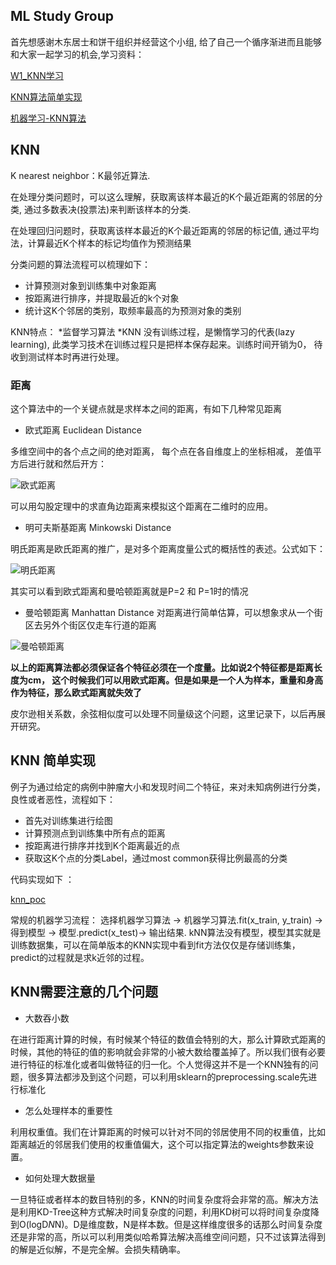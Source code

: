 ## ML Study Group
首先想感谢木东居士和饼干组织并经营这个小组, 给了自己一个循序渐进而且能够和大家一起学习的机会,学习资料：

[W1_KNN学习](https://mp.weixin.qq.com/s/AG1CgLHBNA5Lpxg_Myo8IA)

[KNN算法简单实现](https://mp.weixin.qq.com/s?__biz=MzUyMjI4MzE0MQ==&mid=2247484679&idx=1&sn=aec5259ee503b9b127b79e2a9661205d&scene=21#wechat_redirect)

[机器学习-KNN算法](https://www.cnblogs.com/gemine/p/11130032.html)

## KNN
K nearest neighbor：K最邻近算法.

在处理分类问题时，可以这么理解，获取离该样本最近的K个最近距离的邻居的分类, 通过多数表决(投票法)来判断该样本的分类.

在处理回归问题时，获取离该样本最近的K个最近距离的邻居的标记值, 通过平均法，计算最近K个样本的标记均值作为预测结果

分类问题的算法流程可以梳理如下：

* 计算预测对象到训练集中对象距离
* 按距离进行排序，并提取最近的k个对象
* 统计这K个邻居的类别，取频率最高的为预测对象的类别


KNN特点：
*监督学习算法
*KNN 没有训练过程，是懒惰学习的代表(lazy learning), 此类学习技术在训练过程只是把样本保存起来。训练时间开销为0， 待收到测试样本时再进行处理。


### 距离
这个算法中的一个关键点就是求样本之间的距离，有如下几种常见距离

* 欧式距离 Euclidean Distance

多维空间中的各个点之间的绝对距离， 每个点在各自维度上的坐标相减， 差值平方后进行就和然后开方：

![欧式距离](http://dl2.iteye.com/upload/attachment/0098/4314/bb71ff05-fe7f-3045-bfc7-1bfad452af9f.png)

可以用勾股定理中的求直角边距离来模拟这个距离在二维时的应用。

* 明可夫斯基距离 Minkowski Distance

明氏距离是欧氏距离的推广，是对多个距离度量公式的概括性的表述。公式如下：

![明氏距离](http://dl2.iteye.com/upload/attachment/0098/4316/9567216c-ffd4-3d7f-a871-f8685a304cdd.png)

其实可以看到欧式距离和曼哈顿距离就是P=2 和 P=1时的情况

* 曼哈顿距离 Manhattan Distance
对距离进行简单估算，可以想象求从一个街区去另外个街区仅走车行道的距离

![曼哈顿距离](http://dl2.iteye.com/upload/attachment/0098/4318/87bb1b15-ee66-34ec-890e-f09a3f7aa1ab.png)

**以上的距离算法都必须保证各个特征必须在一个度量。比如说2个特征都是距离长度为cm， 这个时候我们可以用欧式距离。但是如果是一个人为样本，重量和身高作为特征，那么欧式距离就失效了**

皮尔逊相关系数，余弦相似度可以处理不同量级这个问题，这里记录下，以后再展开研究。

## KNN 简单实现
例子为通过给定的病例中肿瘤大小和发现时间二个特征，来对未知病例进行分类，良性或者恶性，流程如下：
* 首先对训练集进行绘图
* 计算预测点到训练集中所有点的距离
* 按距离进行排序并找到K个距离最近的点
* 获取这K个点的分类Label，通过most common获得比例最高的分类

代码实现如下 ：

[knn_poc](https://github.com/hbian/tec_blog/blob/master/ml/fundamental/study_group/knn/knn_poc.py)


常规的机器学习流程：
选择机器学习算法 -> 机器学习算法.fit(x_train, y_train) -> 得到模型 -> 模型.predict(x_test)-> 输出结果.
kNN算法没有模型，模型其实就是训练数据集，可以在简单版本的KNN实现中看到fit方法仅仅是存储训练集，predict的过程就是求k近邻的过程。


## KNN需要注意的几个问题

* 大数吞小数

在进行距离计算的时候，有时候某个特征的数值会特别的大，那么计算欧式距离的时候，其他的特征的值的影响就会非常的小被大数给覆盖掉了。所以我们很有必要进行特征的标准化或者叫做特征的归一化。个人觉得这并不是一个KNN独有的问题，很多算法都涉及到这个问题，可以利用sklearn的preprocessing.scale先进行标准化

* 怎么处理样本的重要性

利用权重值。我们在计算距离的时候可以针对不同的邻居使用不同的权重值，比如距离越近的邻居我们使用的权重值偏大，这个可以指定算法的weights参数来设置。

* 如何处理大数据量

一旦特征或者样本的数目特别的多，KNN的时间复杂度将会非常的高。解决方法是利用KD-Tree这种方式解决时间复杂度的问题，利用KD树可以将时间复杂度降到O(logD*N*N)。D是维度数，N是样本数。但是这样维度很多的话那么时间复杂度还是非常的高，所以可以利用类似哈希算法解决高维空间问题，只不过该算法得到的解是近似解，不是完全解。会损失精确率。

